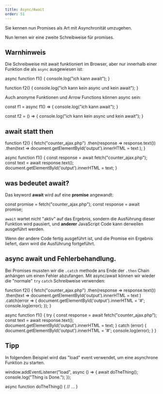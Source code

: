 ```yaml
---
title: Async/Await
order: 51
---
```


Sie kennen nun Promises als Art mit Asynchronität umzugehen.

Nun lernen wir eine zweite Schreibweise für promises.

## Warnhinweis

Die Schreibweise mit await funktioniert im Browser, aber
nur innerhalb einer Funktion die als `async` ausgewiesen ist:

<javascript caption="asynchrone funktion">
async function f1() {
  console.log("ich kann await");
}

function f2() {
  console.log("ich kann kein async und kein await");
}
</javascript>

Auch anonyme Funktionen und Arrow Functions können async sein:

<javascript caption="asynchrone arrow function">
const f1 = async f1() => {
  console.log("ich kann await");
}

const f2 = () => {
  console.log("ich kann kein async und kein await");
}
</javascript>


## await statt then

<javascript caption="await">
function f2() {
  fetch("counter_ajax.php")
  .then(response => response.text())
  .then(text => document.getElementById('output').innerHTML = text );
}

async function f1() {
  const response = await fetch("counter_ajax.php");
  const text = await response.text();
  document.getElementById('output').innerHTML = text;
}
</javascript>

## was bedeutet await?

Das keyword **await** wird auf eine **promise** angewandt:

<javascript caption="await">
  const promise = fetch("counter_ajax.php");
  const response = await promise;
</javascript>

`await` wartet nicht "aktiv" auf das Ergebnis, sondern die Ausführung
dieser Funktion wird pausiert, und **anderer** JavaScript Code kann
derweilen ausgeführt werden.

Wenn der andere Code fertig ausgeführt ist, und die Promise ein
Ergebnis liefert, dann wird die Ausführung fortgeführt.

## async await und Fehlerbehandlung.

Bei Promises mussten wir die `.catch` methode
ans Ende der `.then` Chain anhängen um einen Fehler abzufangen.
Mit async/await können wir wieder die "normale" `try` `catch` Schreibweise verwenden:

<javascript caption="await">
function f2() {
  fetch("counter_ajax.php")
    .then(response => response.text())
    .then(text => document.getElementById('output').innerHTML = text )
    .catch(error => {
      document.getElementById('output').innerHTML = '#';
      console.log(error);
    });
}

async function f1() {
  try {
    const response = await fetch("counter_ajax.php");
    const text = await response.text();
    document.getElementById('output').innerHTML = text;
  } catch (error) {
    document.getElementById('output').innerHTML = '#';
    console.log(error);
  }
}
</javascript>

## Tipp

In folgendem Beispiel wird das "load" event verwendet,
um eine asynchrone Funktion zu starten.


<javascript caption="load event und async">
window.addEventListener("load", async () => {
  await doTheThing();
  console.log("Thing is Done.");
});

async function doTheThing() {
  // ...
}
</javascript>


